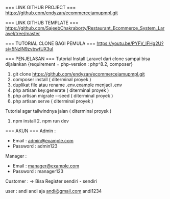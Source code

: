 === LINK GITHUB PROJECT ===
https://github.com/endyzan/ecommercejamupmpl.git

=== LINK GITHUB TEMPLATE ===
https://github.com/SajeebChakraborty/Restaurant_Ecommerce_System_Laravel/tree/master

=== TUTORIAL CLONE BAGI PEMULA ===
https://youtu.be/PYFV_IFHg2U?si=5NzIN9zvbwtUX3uI

=== PENJELASAN ===
Tutorial Install Laravel dari clone sampai bisa dijalankan
{requirement = php-version : php^8.2, composer}
1. git clone https://github.com/endyzan/ecommercejamupmpl.git
2. composer install ( diterminal proyek )
3. duplikat file atau rename .env.example menjadi .env
4. php artisan key:generate ( diterminal proyek )
5. php artisan migrate --seed ( diterminal proyek )
6. php artisan serve ( diterminal proyek )

Tutorial agar tailwindnya jalan ( diterminal proyek )
1. npm install
2. npm run dev

=== AKUN ===
Admin : 
- Email : admin@example.com
- Password : admin123

Manager : 
- Email : manager@example.com
- Password : manager123

Customer :
-> Bisa Register sendiri - sendiri


user :
andi
andi aja
andi@gmail.com
andi1234